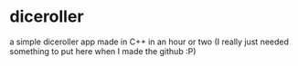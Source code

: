 # diceroller
a simple diceroller app made in C++ in an hour or two (I really just needed something to put here when I made the github :P)
